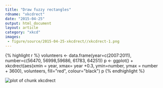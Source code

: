 ```yaml
---
title: "Draw fuzzy rectangles"
rdname: "xkcdrect"
date: "2015-04-25"
output: html_document
layout: article
category: "xkcd"
images:
 - figure/source/2015-04-25-xkcdrect//xkcdrect-1.png
---
```





{% highlight r %}
volunteers <- data.frame(year=c(2007:2011),
                        number=c(56470, 56998,59686, 61783, 64251))
p <- ggplot() + xkcdrect(aes(xmin = year,
                             xmax= year +0.3,
                             ymin=number,
                             ymax = number + 3600),
                         volunteers,
                         fill="red", colour="black")
p
{% endhighlight %}

![plot of chunk xkcdrect](/allYourFigureAreBelongToUs/figure/source/2015-04-25-xkcdrect/xkcdrect-1.png) 